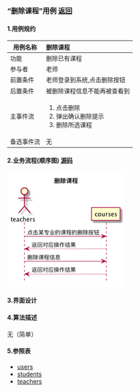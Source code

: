 ### “删除课程”用例 [返回](././README.md)

#### 1.用例规约

|用例名称|删除课程|
|-------|:-------------|
|功能|删除已有课程|
|参与者|老师|
|前置条件|老师登录到系统,点击删除按钮|
|后置条件|被删除课程信息不能再被查看到|
|主事件流|<ol><li>点击删除</li><li>弹出确认删除提示</li><li>删除所选课程</li></ol>|
|备选事件流|无|


#### 2.业务流程(顺序图) [源码](../sequence/删除课程.md)
![修改用户信息](/out/test6/sequence/删除课程/删除课程.png)

#### 3.界面设计

#### 4.算法描述
无（简单）

#### 5.参照表
- [users](../数据库设计.md/#users)
- [students](../数据库设计.md/#students)
- [teachers](../数据库设计.md/#teachers)